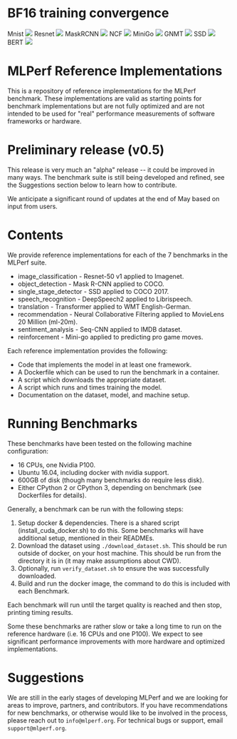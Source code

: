 # BF16 training convergence
Mnist
<img src="https://github.com/shengyushen/training/blob/master/mnist/mnist.png">
Resnet
<img src="https://github.com/shengyushen/training/blob/master/image_classification/tensorflow/resnet.png">
MaskRCNN
<img src="https://github.com/shengyushen/training/blob/master/object_detection/pytorch/maskrcnn.png">
NCF
<img src="https://github.com/shengyushen/training/blob/master/recommendation/pytorch/ncf.png">
MiniGo
<img src="https://github.com/shengyushen/training/blob/master/reinforcement/tensorflow/minigo.png">
GNMT
<img src="https://github.com/shengyushen/training/blob/master/rnn_translator/pytorch/gnmt.png">
SSD
<img src="https://github.com/shengyushen/training/blob/master/single_stage_detector/ssd/ssd.png">
BERT
<img src="https://github.com/shengyushen/training/blob/master/translation/tensorflow/bert.png">




# MLPerf Reference Implementations

This is a repository of reference implementations for the MLPerf benchmark. These implementations are valid as starting points for benchmark implementations but are not fully optimized and are not intended to be used for "real" performance measurements of software frameworks or hardware. 

# Preliminary release (v0.5)

This release is very much an "alpha" release -- it could be improved in many ways. The benchmark suite is still being developed and refined, see the Suggestions section below to learn how to contribute. 

We anticipate a significant round of updates at the end of May based on input from users.

# Contents

We provide reference implementations for each of the 7 benchmarks in the MLPerf suite. 

* image_classification - Resnet-50 v1 applied to Imagenet.
* object_detection - Mask R-CNN applied to COCO. 
* single_stage_detector - SSD applied to COCO 2017.
* speech_recognition - DeepSpeech2 applied to Librispeech.
* translation - Transformer applied to WMT English-German.
* recommendation - Neural Collaborative Filtering applied to MovieLens 20 Million (ml-20m).
* sentiment_analysis - Seq-CNN applied to IMDB dataset.
* reinforcement - Mini-go applied to predicting pro game moves.

Each reference implementation provides the following:
 
* Code that implements the model in at least one framework.
* A Dockerfile which can be used to run the benchmark in a container.
* A script which downloads the appropriate dataset.
* A script which runs and times training the model.
* Documentation on the dataset, model, and machine setup.

# Running Benchmarks

These benchmarks have been tested on the following machine configuration:

* 16 CPUs, one Nvidia P100.
* Ubuntu 16.04, including docker with nvidia support.
* 600GB of disk (though many benchmarks do require less disk).
* Either CPython 2 or CPython 3, depending on benchmark (see Dockerfiles for details).

Generally, a benchmark can be run with the following steps:

1. Setup docker & dependencies. There is a shared script (install_cuda_docker.sh) to do this. Some benchmarks will have additional setup, mentioned in their READMEs.
2. Download the dataset using `./download_dataset.sh`. This should be run outside of docker, on your host machine. This should be run from the directory it is in (it may make assumptions about CWD).
3. Optionally, run `verify_dataset.sh` to ensure the was successfully downloaded.
4. Build and run the docker image, the command to do this is included with each Benchmark. 

Each benchmark will run until the target quality is reached and then stop, printing timing results. 

Some these benchmarks are rather slow or take a long time to run on the reference hardware (i.e. 16 CPUs and one P100). We expect to see significant performance improvements with more hardware and optimized implementations. 

# Suggestions

We are still in the early stages of developing MLPerf and we are looking for areas to improve, partners, and contributors. If you have recommendations for new benchmarks, or otherwise would like to be involved in the process, please reach out to `info@mlperf.org`. For technical bugs or support, email `support@mlperf.org`.
